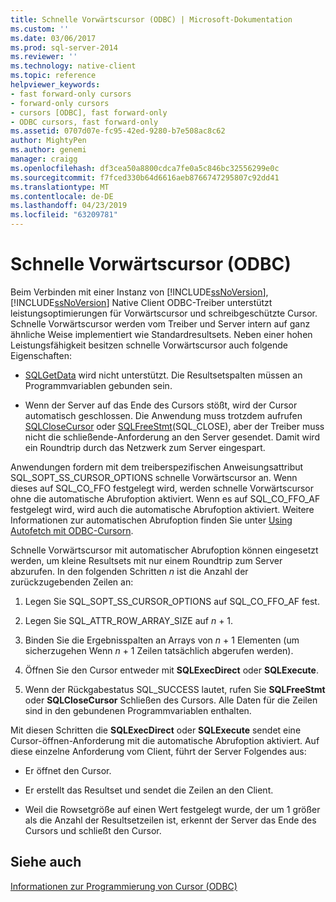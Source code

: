 ```yaml
---
title: Schnelle Vorwärtscursor (ODBC) | Microsoft-Dokumentation
ms.custom: ''
ms.date: 03/06/2017
ms.prod: sql-server-2014
ms.reviewer: ''
ms.technology: native-client
ms.topic: reference
helpviewer_keywords:
- fast forward-only cursors
- forward-only cursors
- cursors [ODBC], fast forward-only
- ODBC cursors, fast forward-only
ms.assetid: 0707d07e-fc95-42ed-9280-b7e508ac8c62
author: MightyPen
ms.author: genemi
manager: craigg
ms.openlocfilehash: df3cea50a8800cdca7fe0a5c846bc32556299e0c
ms.sourcegitcommit: f7fced330b64d6616aeb8766747295807c92dd41
ms.translationtype: MT
ms.contentlocale: de-DE
ms.lasthandoff: 04/23/2019
ms.locfileid: "63209781"
---
```

# <a name="fast-forward-only-cursors-odbc"></a>Schnelle Vorwärtscursor (ODBC)
  Beim Verbinden mit einer Instanz von [!INCLUDE[ssNoVersion](../../../includes/ssnoversion-md.md)], [!INCLUDE[ssNoVersion](../../../includes/ssnoversion-md.md)] Native Client ODBC-Treiber unterstützt leistungsoptimierungen für Vorwärtscursor und schreibgeschützte Cursor. Schnelle Vorwärtscursor werden vom Treiber und Server intern auf ganz ähnliche Weise implementiert wie Standardresultsets. Neben einer hohen Leistungsfähigkeit besitzen schnelle Vorwärtscursor auch folgende Eigenschaften:  
  
-   [SQLGetData](../../native-client-odbc-api/sqlgetdata.md) wird nicht unterstützt. Die Resultsetspalten müssen an Programmvariablen gebunden sein.  
  
-   Wenn der Server auf das Ende des Cursors stößt, wird der Cursor automatisch geschlossen. Die Anwendung muss trotzdem aufrufen [SQLCloseCursor](../../native-client-odbc-api/sqlclosecursor.md) oder [SQLFreeStmt](../../native-client-odbc-api/sqlfreestmt.md)(SQL_CLOSE), aber der Treiber muss nicht die schließende-Anforderung an den Server gesendet. Damit wird ein Roundtrip durch das Netzwerk zum Server eingespart.  
  
 Anwendungen fordern mit dem treiberspezifischen Anweisungsattribut SQL_SOPT_SS_CURSOR_OPTIONS schnelle Vorwärtscursor an. Wenn dieses auf SQL_CO_FFO festgelegt wird, werden schnelle Vorwärtscursor ohne die automatische Abrufoption aktiviert. Wenn es auf SQL_CO_FFO_AF festgelegt wird, wird auch die automatische Abrufoption aktiviert. Weitere Informationen zur automatischen Abrufoption finden Sie unter [Using Autofetch mit ODBC-Cursorn](using-autofetch-with-odbc-cursors.md).  
  
 Schnelle Vorwärtscursor mit automatischer Abrufoption können eingesetzt werden, um kleine Resultsets mit nur einem Roundtrip zum Server abzurufen. In den folgenden Schritten *n* ist die Anzahl der zurückzugebenden Zeilen an:  
  
1.  Legen Sie SQL_SOPT_SS_CURSOR_OPTIONS auf SQL_CO_FFO_AF fest.  
  
2.  Legen Sie SQL_ATTR_ROW_ARRAY_SIZE auf *n* + 1.  
  
3.  Binden Sie die Ergebnisspalten an Arrays von *n* + 1 Elementen (um sicherzugehen Wenn *n* + 1 Zeilen tatsächlich abgerufen werden).  
  
4.  Öffnen Sie den Cursor entweder mit **SQLExecDirect** oder **SQLExecute**.  
  
5.  Wenn der Rückgabestatus SQL_SUCCESS lautet, rufen Sie **SQLFreeStmt** oder **SQLCloseCursor** Schließen des Cursors. Alle Daten für die Zeilen sind in den gebundenen Programmvariablen enthalten.  
  
 Mit diesen Schritten die **SQLExecDirect** oder **SQLExecute** sendet eine Cursor-öffnen-Anforderung mit die automatische Abrufoption aktiviert. Auf diese einzelne Anforderung vom Client, führt der Server Folgendes aus:  
  
-   Er öffnet den Cursor.  
  
-   Er erstellt das Resultset und sendet die Zeilen an den Client.  
  
-   Weil die Rowsetgröße auf einen Wert festgelegt wurde, der um 1 größer als die Anzahl der Resultsetzeilen ist, erkennt der Server das Ende des Cursors und schließt den Cursor.  
  
## <a name="see-also"></a>Siehe auch  
 [Informationen zur Programmierung von Cursor &#40;ODBC&#41;](cursor-programming-details-odbc.md)  
  
  
